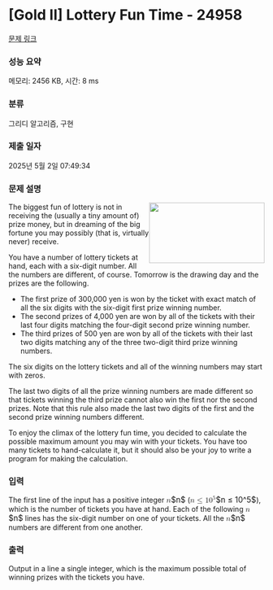 # [Gold II] Lottery Fun Time - 24958 

[문제 링크](https://www.acmicpc.net/problem/24958) 

### 성능 요약

메모리: 2456 KB, 시간: 8 ms

### 분류

그리디 알고리즘, 구현

### 제출 일자

2025년 5월 2일 07:49:34

### 문제 설명

<p><img alt="" src="https://upload.acmicpc.net/4d6c5722-da6f-4090-8ba1-d1813401431e/-/preview/" style="width: 227px; height: 119px; float: right;">The biggest fun of lottery is not in receiving the (usually a tiny amount of) prize money, but in dreaming of the big fortune you may possibly (that is, virtually never) receive.</p>

<p>You have a number of lottery tickets at hand, each with a six-digit number. All the numbers are different, of course. Tomorrow is the drawing day and the prizes are the following.</p>

<ul>
	<li>The first prize of 300,000 yen is won by the ticket with exact match of all the six digits with the six-digit first prize winning number.</li>
	<li>The second prizes of 4,000 yen are won by all of the tickets with their last four digits matching the four-digit second prize winning number.</li>
	<li>The third prizes of 500 yen are won by all of the tickets with their last two digits matching any of the three two-digit third prize winning numbers.</li>
</ul>

<p>The six digits on the lottery tickets and all of the winning numbers may start with zeros.</p>

<p>The last two digits of all the prize winning numbers are made different so that tickets winning the third prize cannot also win the first nor the second prizes. Note that this rule also made the last two digits of the first and the second prize winning numbers different.</p>

<p>To enjoy the climax of the lottery fun time, you decided to calculate the possible maximum amount you may win with your tickets. You have too many tickets to hand-calculate it, but it should also be your joy to write a program for making the calculation.</p>

### 입력 

 <p>The first line of the input has a positive integer <mjx-container class="MathJax" jax="CHTML" style="font-size: 109%; position: relative;"><mjx-math class="MJX-TEX" aria-hidden="true"><mjx-mi class="mjx-i"><mjx-c class="mjx-c1D45B TEX-I"></mjx-c></mjx-mi></mjx-math><mjx-assistive-mml unselectable="on" display="inline"><math xmlns="http://www.w3.org/1998/Math/MathML"><mi>n</mi></math></mjx-assistive-mml><span aria-hidden="true" class="no-mathjax mjx-copytext">$n$</span></mjx-container> (<mjx-container class="MathJax" jax="CHTML" style="font-size: 109%; position: relative;"><mjx-math class="MJX-TEX" aria-hidden="true"><mjx-mi class="mjx-i"><mjx-c class="mjx-c1D45B TEX-I"></mjx-c></mjx-mi><mjx-mo class="mjx-n" space="4"><mjx-c class="mjx-c2264"></mjx-c></mjx-mo><mjx-msup space="4"><mjx-mn class="mjx-n"><mjx-c class="mjx-c31"></mjx-c><mjx-c class="mjx-c30"></mjx-c></mjx-mn><mjx-script style="vertical-align: 0.393em;"><mjx-mn class="mjx-n" size="s"><mjx-c class="mjx-c35"></mjx-c></mjx-mn></mjx-script></mjx-msup></mjx-math><mjx-assistive-mml unselectable="on" display="inline"><math xmlns="http://www.w3.org/1998/Math/MathML"><mi>n</mi><mo>≤</mo><msup><mn>10</mn><mn>5</mn></msup></math></mjx-assistive-mml><span aria-hidden="true" class="no-mathjax mjx-copytext">$n ≤ 10^5$</span></mjx-container>), which is the number of tickets you have at hand. Each of the following <mjx-container class="MathJax" jax="CHTML" style="font-size: 109%; position: relative;"><mjx-math class="MJX-TEX" aria-hidden="true"><mjx-mi class="mjx-i"><mjx-c class="mjx-c1D45B TEX-I"></mjx-c></mjx-mi></mjx-math><mjx-assistive-mml unselectable="on" display="inline"><math xmlns="http://www.w3.org/1998/Math/MathML"><mi>n</mi></math></mjx-assistive-mml><span aria-hidden="true" class="no-mathjax mjx-copytext">$n$</span></mjx-container> lines has the six-digit number on one of your tickets. All the <mjx-container class="MathJax" jax="CHTML" style="font-size: 109%; position: relative;"><mjx-math class="MJX-TEX" aria-hidden="true"><mjx-mi class="mjx-i"><mjx-c class="mjx-c1D45B TEX-I"></mjx-c></mjx-mi></mjx-math><mjx-assistive-mml unselectable="on" display="inline"><math xmlns="http://www.w3.org/1998/Math/MathML"><mi>n</mi></math></mjx-assistive-mml><span aria-hidden="true" class="no-mathjax mjx-copytext">$n$</span></mjx-container> numbers are different from one another.</p>

### 출력 

 <p>Output in a line a single integer, which is the maximum possible total of winning prizes with the tickets you have.</p>

